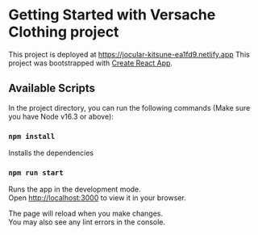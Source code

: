 # Getting Started with Versache Clothing project

This project is deployed at https://jocular-kitsune-ea1fd9.netlify.app
This project was bootstrapped with [Create React App](https://github.com/facebook/create-react-app).

## Available Scripts

In the project directory, you can run the following commands (Make sure you have Node v16.3 or above):

### `npm install`

Installs the dependencies

### `npm run start`

Runs the app in the development mode.\
Open [http://localhost:3000](http://localhost:3000) to view it in your browser.

The page will reload when you make changes.\
You may also see any lint errors in the console.


